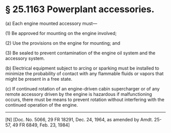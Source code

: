# § 25.1163   Powerplant accessories.

(a) Each engine mounted accessory must—


(1) Be approved for mounting on the engine involved;


(2) Use the provisions on the engine for mounting; and


(3) Be sealed to prevent contamination of the engine oil system and the accessory system.


(b) Electrical equipment subject to arcing or sparking must be installed to minimize the probability of contact with any flammable fluids or vapors that might be present in a free state. 


(c) If continued rotation of an engine-driven cabin supercharger or of any remote accessory driven by the engine is hazardous if malfunctioning occurs, there must be means to prevent rotation without interfering with the continued operation of the engine. 



---

[N] [Doc. No. 5066, 29 FR 18291, Dec. 24, 1964, as amended by Amdt. 25-57, 49 FR 6849, Feb. 23, 1984]




